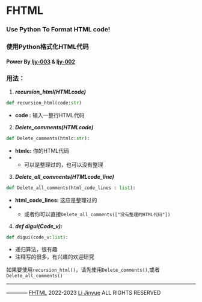 # FHTML
### Use Python To Format HTML code!
### 使用Python格式化HTML代码
#### Power By [ljy-003](https://github.com/ljy-003) & [ljy-002](https://github.com/ljy-002)
### 用法：
1. ***recursion_html(HTMLcode)***
```python
def recursion_html(code:str)
```
- **code :** 输入一整行HTML代码

2. ***Delete_comments(HTMLcode)***
```python
def Delete_comments(htmlc:str):
```
- **htmlc:** 你的HTML代码
- - 可以是整理过的，也可以没有整理

3. ***Delete_all_comments(HTMLcode_line)***
```python
def Delete_all_comments(html_code_lines : list):
```
- **html_code_lines:** 这应是整理过的
- - 或者你可以直接```Delete_all_comments(["没有整理的HTML代码"])```

4. ***def digui(Code_v):***
```python
def digui(code_v:list):
```
- 递归算法，很有趣
- 注释写的很多，有兴趣的欢迎研究

如果要使用```recursion_html()```，请先使用```Delete_comments()```,或者```Delete_all_comments()```

---
———— [FHTML](https://github.com/ljy-003/FTML) 2022-2023 [Li Jinyue](https://github.com/ljy-003/) ALL RIGHTS RESERVED

